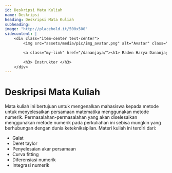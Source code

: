 ```yaml
---
id: Deskripsi Mata Kuliah
name: Deskripsi
heading: Deskripsi Mata Kuliah
subheading: 
image: "http://placehold.it/500x500"
sidecontent: |
    <div class="item-center text-center">
        <img src="assets/media/pic/img_avatar.png" alt="Avatar" class="avatar square-300 rounded-circle">

        <a class="my-link" href="/dananjaya/"><h1> Raden Harya Dananjaya </h1></a>
        
        <h3> Instruktor </h3>
    </div>
---
```

# Deskripsi Mata Kuliah 
Mata kuliah ini bertujuan untuk mengenalkan mahasiswa kepada metode untuk menyelesaikan persamaan matematika menggunakan metode numerik. Permasalahan-permasalahan yang akan diselesaikan menggunakan metode numerik pada perkuliahan ini sebisa mungkin yang berhubungan dengan dunia ketekniksipilan. Materi kuliah ini terdiri dari:
- Galat
- Deret taylor
- Penyelesaian akar persamaan
- Curva fitting
- Diferensiasi numerik
- Integrasi numerik
